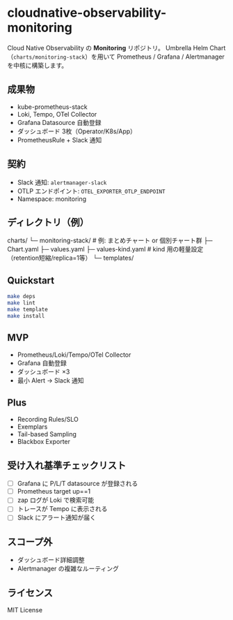 # cloudnative-observability-monitoring

Cloud Native Observability の **Monitoring** リポジトリ。
Umbrella Helm Chart（`charts/monitoring-stack`）を用いて Prometheus / Grafana / Alertmanager を中核に構築します。

## 成果物

- kube-prometheus-stack
- Loki, Tempo, OTel Collector
- Grafana Datasource 自動登録
- ダッシュボード 3枚（Operator/K8s/App）
- PrometheusRule + Slack 通知

## 契約

- Slack 通知: `alertmanager-slack`
- OTLP エンドポイント: `OTEL_EXPORTER_OTLP_ENDPOINT`
- Namespace: monitoring

## ディレクトリ（例）

charts/
└─ monitoring-stack/ # 例: まとめチャート or 個別チャート群
├─ Chart.yaml
├─ values.yaml
├─ values-kind.yaml # kind 用の軽量設定（retention短縮/replica=1等）
└─ templates/

## Quickstart

```bash
make deps
make lint
make template
make install
```

## MVP

- Prometheus/Loki/Tempo/OTel Collector
- Grafana 自動登録
- ダッシュボード ×3
- 最小 Alert → Slack 通知

## Plus

- Recording Rules/SLO
- Exemplars
- Tail-based Sampling
- Blackbox Exporter

## 受け入れ基準チェックリスト

- [ ] Grafana に P/L/T datasource が登録される
- [ ] Prometheus target up==1
- [ ] zap ログが Loki で検索可能
- [ ] トレースが Tempo に表示される
- [ ] Slack にアラート通知が届く

## スコープ外

- ダッシュボード詳細調整
- Alertmanager の複雑なルーティング

## ライセンス

MIT License
